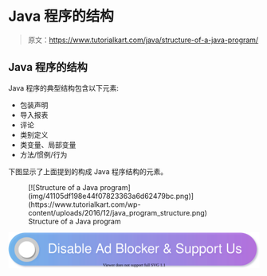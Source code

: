 # Java 程序的结构

> 原文：<https://www.tutorialkart.com/java/structure-of-a-java-program/>

## **Java 程序的结构**

Java 程序的典型结构包含以下元素:

*   包装声明
*   导入报表
*   评论
*   类别定义
*   类变量、局部变量
*   方法/惯例/行为

下图显示了上面提到的构成 Java 程序结构的元素。

<figure class="aligncenter">[![Structure of a Java program](img/41105df198e44f07823363a6d62479bc.png)](https://www.tutorialkart.com/wp-content/uploads/2016/12/java_program_structure.png)

<figcaption>Structure of a Java program</figcaption>

</figure>

[![](img/925da31b32d6bc3827932f6c8afb11bb.png)](https://www.tutorialkart.com/)